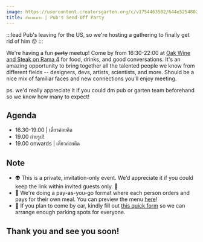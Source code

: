 ```yaml
---
image: https://usercontent.creatorsgarten.org/c/v1754463502/644e5254802c0234580bdb52/Frame_114_yyfnnx.webp
title: สัพเพเหระ | Pub's Send-Off Party
---
```

:::lead
Pub's leaving for the US, so we're hosting a gathering to finally get rid of him 😛
:::

We're having a fun ~~party~~ meetup! Come by from 16:30-22:00 at [Oak Wine and Steak on Rama 4](https://maps.app.goo.gl/HYPysSxvySiKa5iY8) for food, drinks, and good conversations. It's an amazing opportunity to bring together all the talented people we know from different fields -- designers, devs, artists, scientists, and more. Should be a nice mix of familiar faces and new connections you'll enjoy meeting.

ps. we'd really appreciate it if you could dm pub or garten team beforehand so we know how many to expect!

## Agenda
- 16.30-19.00 | เดี๋ยวค่อยคิด
- 19.00 ถ่ายรูป!
- 19.00 onwards | เดี๋ยวค่อยคิด

## Note
- 👽 This is a private, invitation-only event. We’d appreciate it if you could keep the link within invited guests only. 🙏
- 🍝 We're doing a pay-as-you-go format where each person orders and pays for their own meal. You can preview the menu [here](https://anyflip.com/bookcase/pgeso)!
- 🚗 If you plan to come by car, kindly fill out [this quick form](https://docs.google.com/forms/d/e/1FAIpQLSfUqh79IOimj1VcaG8ya04Y_43uAyePKpaEivcm8IXHKE_KiA/viewform?usp=dialog) so we can arrange enough parking spots for everyone.

## Thank you and see you soon!